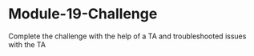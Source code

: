 # Module-19-Challenge

Complete the challenge with the help of a TA and troubleshooted issues with the TA
